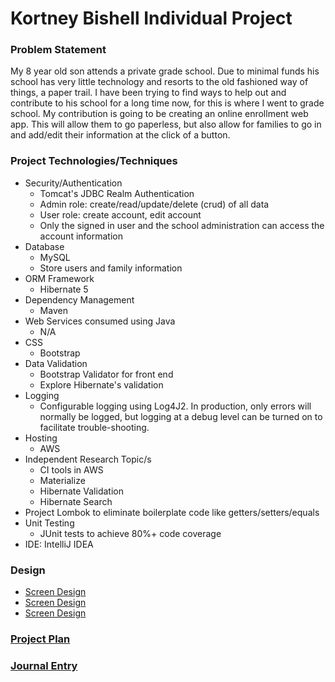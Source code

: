 # Kortney Bishell Individual Project

### Problem Statement

My 8 year old son attends a private grade school. Due to minimal funds his school has very little technology and resorts
to the old fashioned way of things, a paper trail. I have been trying to find ways to help out and contribute to his
school for a long time now, for this is where I went to grade school. My contribution is going to be creating an online
enrollment web app. This will allow them to go paperless, but also allow for families to go in and add/edit their
information at the click of a button.


### Project Technologies/Techniques 

* Security/Authentication
  * Tomcat's JDBC Realm Authentication
  * Admin role: create/read/update/delete (crud) of all data
  * User role: create account, edit account
  * Only the signed in user and the school administration can access the account information
* Database
  * MySQL
  * Store users and family information
* ORM Framework
  * Hibernate 5
* Dependency Management
  * Maven
* Web Services consumed using Java
  * N/A
* CSS 
  * Bootstrap
* Data Validation
  * Bootstrap Validator for front end
  * Explore Hibernate's validation
* Logging
  * Configurable logging using Log4J2. In production, only errors will normally be logged, but logging at a debug level 
    can be turned on to facilitate trouble-shooting. 
* Hosting
  * AWS
* Independent Research Topic/s
  * CI tools in AWS
  * Materialize
  * Hibernate Validation
  * Hibernate Search
* Project Lombok to eliminate boilerplate code like getters/setters/equals
* Unit Testing
  * JUnit tests to achieve 80%+ code coverage 
* IDE: IntelliJ IDEA

### Design

* [Screen Design](DesignDocuments/SignIn.md)
* [Screen Design](DesignDocuments/NewMember.md)
* [Screen Design](DesignDocuments/RegisterApplication.md)

### [Project Plan](ProjectPlan.md)

### [Journal Entry](JournalEntry.md)


